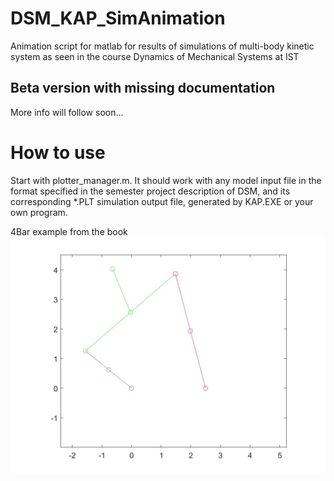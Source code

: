# DSM_KAP_SimAnimation
Animation script for matlab for results of simulations of multi-body kinetic system as seen in the course Dynamics of Mechanical Systems at IST
## Beta version with missing documentation
More info will follow soon...
# How to use
Start with plotter_manager.m. It should work with any model input file in the format specified in the semester project description of DSM, and its corresponding  \*.PLT simulation output file, generated by KAP.EXE or your own program. 

4Bar example from the book
![4 bar matlab plot](4Bar.jpg?raw=true "4bar.jpg")
